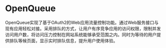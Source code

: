 # OpenQueue
OpenQueue实现了基于OAuth2的Web应用流量控制功能。通过Web服务接口与现有应用轻松对接。采用排队的方式，让用户有序竞争应用的访问权限，限制并发访问用户数，将访问压力控制在网站系统能够承受范围之内。同时为等待的用户提供排队等候页面，显示实时排队信息，提升用户使用体验。
